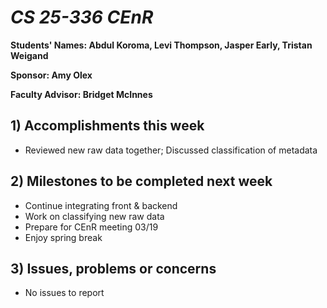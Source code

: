 # *CS 25-336 CEnR*

**Students' Names: Abdul Koroma, Levi Thompson, Jasper Early, Tristan Weigand**

**Sponsor: Amy Olex**

**Faculty Advisor: Bridget McInnes**

## 1) Accomplishments this week ##
- Reviewed new raw data together; Discussed classification of metadata

## 2) Milestones to be completed next week ##
- Continue integrating front & backend
- Work on classifying new raw data
- Prepare for CEnR meeting 03/19
- Enjoy spring break

## 3) Issues, problems or concerns ##
- No issues to report
